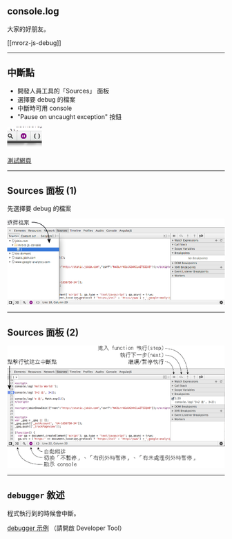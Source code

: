 console.log
-----

大家的好朋友。

[[mrorz-js-debug]]

---

中斷點
-----

* 開發人員工具的「Sources」 面板
* 選擇要 debug 的檔案
* 中斷時可用 console
* "Pause on uncaught exception" 按鈕

![pause](images/js/pausebutton.png)


[測試網頁](http://jsbin.com/mrorz-js-console/1)

---

Sources 面板 (1)
-----

先選擇要 debug 的檔案

![pause](images/js/source1.png?borderless)

---

Sources 面板 (2)
-----
![pause](images/js/source2.png?borderless)

---

`debugger` 敘述
--------------

程式執行到的時候會中斷。

[debugger 示例](sample/js-debugger.html) （請開啟 Developer Tool）